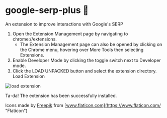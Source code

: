 # google-serp-plus 🐝

An extension to improve interactions with Google's SERP

1. Open the Extension Management page by navigating to chrome://extensions.
    - The Extension Management page can also be opened by clicking on the Chrome menu, hovering over More Tools then selecting Extensions.
2. Enable Developer Mode by clicking the toggle switch next to Developer mode.
3. Click the LOAD UNPACKED button and select the extension directory.
Load Extension

![load extension](https://developer.chrome.com/static/images/get_started/load_extension.png)

Ta-da! The extension has been successfully installed.

Icons made by [Freepik](https://www.flaticon.com/authors/freepik "Freepik") from [www.flaticon.com](https://www.flaticon.com/ "Flaticon")